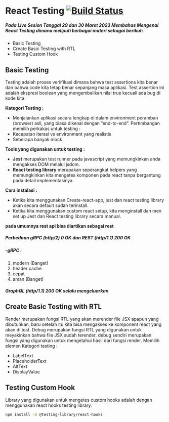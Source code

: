 # React Testing [![Build Status](https://img.shields.io/badge/React-20232A?style=for-the-badge&logo=react&logoColor=61DAFB)](https://id.reactjs.org/docs/forms.html)
##### Pada Live Sesion Tanggal 29 dan 30 Maret 2023 Membahas Mengenai **React Testing** dimana meliputi berbagai materi sebagai berikut:
- Basic Testing
- Create Basic Testing with RTL
- Testing Custom Hook

## Basic Testing
Testing adalah proses veriifikasi dimana bahwa test assertions kita benar dan bahwa code kita tetap benar sepanjang masa aplikasi. Test assertion ini adalah ekspresi boolean yang mengembalikan nilai true kecuali ada bug di kode kita.

**Kategori Testing :**
-    Menjalankan aplikasi secara lengkap di dalam environment peramban (browser) asli, yang biasa dikenal dengan “end-to-end”.
Pertimbangan memilih perkakas untuk testing :
-    Kecepatan iterasi vs environment yang realistis
-    Seberapa banyak mock

**Tools yang digunakan untuk testing :**
-    **Jest** merupakan test runner pada javascript yang memungkinkan anda mengakses DOM melalui jsdom.
-    **React testing library** merupakan seperangkat helpers yang memungkinkan kita mengetes komponen pada react tanpa bergantung pada detail implementasinya.

**Cara instalasi :**
-    Ketika kita menggunakan Create-react-app, jest dan react testing library akan secara default sudah terinstall.
-    Ketika kita menggunakan custom react setup, kita menginstall dan men set up Jest dan React testing library secara manual.

**pada umumnya rest api bisa diartikan sebagai rest**

##### Perbedaan gRPC (http/2) 0 OK dan REST (http/1.1) 200 OK
##### -gRPC :
1. modern (Banget)
2. header cache
3. cepat
4. aman (Banget)

##### GraphQL (http/1.1) 200 OK selalu mengeluarkan 


## Create Basic Testing with RTL
Render merupakan fungsi RTL yang akan merender file JSX apapun yang dibutuhkan, baru setelah itu kita bisa mengakses ke komponent react yang akan di test.
Debug merupakan fungsi RTL yang digunakan untuk meyakinkan bahwa file JSX sudah terender, debug sendiri merupakan fungsi yang digunakan untuk mengetahui hasil dari fungsi render.
Memilih elemen 
Kategori testing :
-    LabelText
-    PlaceholderText
-    AltText
-    DisplayValue
## Testing Custom Hook
Library yang digunakan untuk mengetes custom hooks adalah dengan menggunakan react hooks testing library. 
```sh
npm install -D @testing-library/react-hooks
```